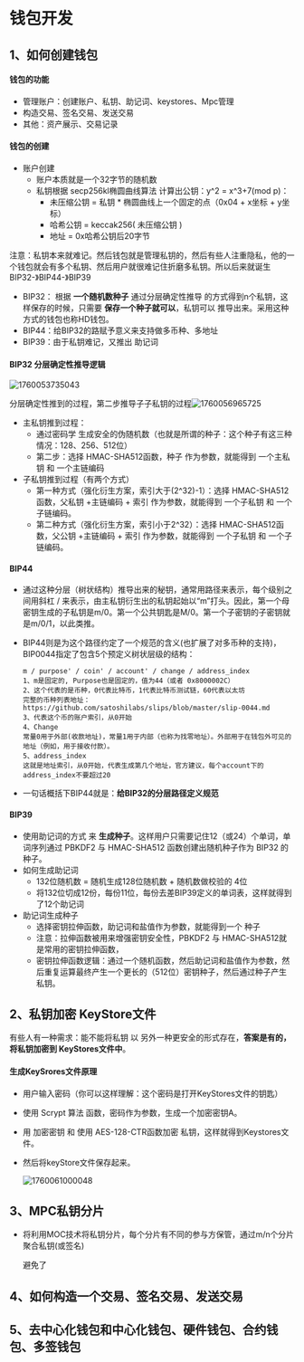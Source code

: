 # 钱包开发

## 1、如何创建钱包

#### 钱包的功能

- 管理账户：创建账户、私钥、助记词、keystores、Mpc管理
- 构造交易、签名交易、发送交易
- 其他：资产展示、交易记录

#### 钱包的创建

- 账户创建
  - 账户本质就是一个32字节的随机数
  - 私钥根据 secp256kl椭圆曲线算法 计算出公钥：y^2 = x^3+7(mod p)：
    - 未压缩公钥 = 私钥 * 椭圆曲线上一个固定的点（0x04 + x坐标 + y坐标）
    - 哈希公钥 = keccak256( 未压缩公钥 )
    - 地址 = 0x哈希公钥后20字节 

注意：私钥本来就难记。然后钱包就是管理私钥的，然后有些人注重隐私，他的一个钱包就会有多个私钥、然后用户就很难记住折磨多私钥。所以后来就诞生BIP32-》BIP44-》BIP39

- BIP32： 根据 **一个随机数种子** 通过分层确定性推导 的方式得到n个私钥，这样保存的时候，只需要 **保存一个种子就可以**，私钥可以 推导出来。采用这种方式的钱包也称HD钱包。
- BIP44：给BIP32的路赋予意义来支持做多币种、多地址
- BIP39：由于私钥难记，又推出 助记词

#### BIP32 分层确定性推导逻辑

![1760053735043](C:\Users\28448\AppData\Roaming\Typora\typora-user-images\1760053735043.png)

分层确定性推到的过程，第二步推导子子私钥的过程![1760056965725](C:\Users\28448\AppData\Roaming\Typora\typora-user-images\1760056965725.png)

- 主私钥推到过程：
  - 通过密码学 生成安全的伪随机数（也就是所谓的种子：这个种子有这三种情况：128、256、512位）
  - 第二步：选择 HMAC-SHA512函数，种子 作为参数，就能得到 一个主私钥 和 一个主链编码
- 子私钥推到过程（有两个方式）
  - 第一种方式（强化衍生方案，索引大于(2^32)-1）：选择 HMAC-SHA512函数，父私钥 +主链编码 + 索引 作为参数，就能得到 一个子私钥 和 一个子链编码。
  - 第二种方式（强化衍生方案，索引小于2^32）：选择 HMAC-SHA512函数，父公钥 +主链编码 + 索引 作为参数，就能得到 一个子私钥 和 一个子链编码。

#### BIP44

- 通过这种分层（树状结构）推导出来的秘钥，通常用路径来表示，每个级别之间用斜杠 / 来表示，由主私钥衍生出的私钥起始以“m”打头。因此，第一个母密钥生成的子私钥是m/0。第一个公共钥匙是M/0。第一个子密钥的子密钥就是m/0/1，以此类推。

- BIP44则是为这个路径约定了一个规范的含义(也扩展了对多币种的支持)，BIP0044指定了包含5个预定义树状层级的结构：

  ```
  m / purpose' / coin' / account' / change / address_index
  1、m是固定的, Purpose也是固定的，值为44（或者 0x8000002C）
  2、这个代表的是币种，0代表比特币，1代表比特币测试链，60代表以太坊
  完整的币种列表地址：https://github.com/satoshilabs/slips/blob/master/slip-0044.md
  3、代表这个币的账户索引，从0开始
  4、Change
  常量0用于外部(收款地址)，常量1用于内部（也称为找零地址）。外部用于在钱包外可见的地址（例如，用于接收付款）。
  5、address_index
  这就是地址索引，从0开始，代表生成第几个地址，官方建议，每个account下的address_index不要超过20
  ```

- 一句话概括下BIP44就是：**给BIP32的分层路径定义规范**

#### BIP39

- 使用助记词的方式 来 **生成种子**。这样用户只需要记住12（或24）个单词，单词序列通过 PBKDF2 与 HMAC-SHA512 函数创建出随机种子作为 BIP32 的种子。
- 如何生成助记词
  - 132位随机数 = 随机生成128位随机数 + 随机数做校验的 4位
  - 将132位切成12份，每份11位，每份去差BIP39定义的单词表，这样就得到了12个助记词
- 助记词生成种子
  - 选择密钥拉伸函数，助记词和盐值作为参数，就能得到一个 种子
  - 注意：拉伸函数被用来增强密钥安全性，PBKDF2 与 HMAC-SHA512就是常用的密钥拉伸函数，
  - 密钥拉伸函数逻辑：通过一个随机函数，然后助记词和盐值作为参数，然后重复运算最终产生一个更长的（512位）密钥种子，然后通过种子产生私钥。

## 2、私钥加密 KeyStore文件

有些人有一种需求：能不能将私钥 以 另外一种更安全的形式存在，**答案是有的，将私钥加密到 KeyStores文件中**。

#### 生成KeySrores文件原理

- 用户输入密码（你可以这样理解：这个密码是打开KeyStores文件的钥匙）

- 使用 Scrypt 算法 函数，密码作为参数，生成一个加密密钥A。

- 用 加密密钥 和 使用 AES-128-CTR函数加密 私钥，这样就得到Keystores文件。

- 然后将keyStore文件保存起来。

  ![1760061000048](C:\Users\28448\AppData\Roaming\Typora\typora-user-images\1760061000048.png)

## 3、MPC私钥分片

- 将利用MOC技术将私钥分片，每个分片有不同的参与方保管，通过m/n个分片聚合私钥(或签名)

   避免了

## 4、如何构造一个交易、签名交易、发送交易

## 5、去中心化钱包和中心化钱包、硬件钱包、合约钱包、多签钱包





